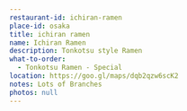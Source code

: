 ```yaml
---
restaurant-id: ichiran-ramen
place-id: osaka
title: ichiran ramen
name: Ichiran Ramen
description: Tonkotsu style Ramen
what-to-order:
  - Tonkotsu Ramen - Special
location: https://goo.gl/maps/dqb2qzw6scK2
notes: Lots of Branches
photos: null
---
```

